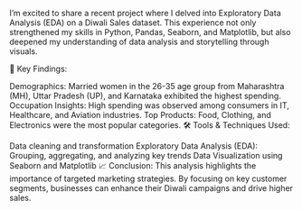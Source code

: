 I’m excited to share a recent project where I delved into Exploratory Data Analysis (EDA) on a Diwali Sales dataset. This experience not only strengthened my skills in Python, Pandas, Seaborn, and Matplotlib, but also deepened my understanding of data analysis and storytelling through visuals.

🔑 Key Findings:

Demographics: Married women in the 26-35 age group from Maharashtra (MH), Uttar Pradesh (UP), and Karnataka exhibited the highest spending.
Occupation Insights: High spending was observed among consumers in IT, Healthcare, and Aviation industries.
Top Products: Food, Clothing, and Electronics were the most popular categories.
🛠 Tools & Techniques Used:

Data cleaning and transformation
Exploratory Data Analysis (EDA): Grouping, aggregating, and analyzing key trends
Data Visualization using Seaborn and Matplotlib
📈 Conclusion:
This analysis highlights the importance of targeted marketing strategies. By focusing on key customer segments, businesses can enhance their Diwali campaigns and drive higher sales.
